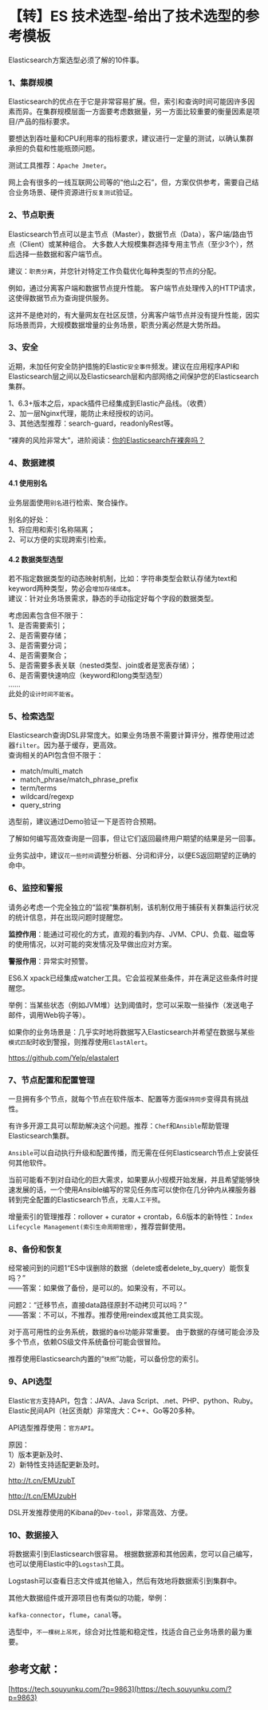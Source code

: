 # 【转】ES 技术选型-给出了技术选型的参考模板

Elasticsearch方案选型必须了解的10件事。

### 1、集群规模

Elasticsearch的优点在于它是非常容易扩展。但，索引和查询时间可能因许多因素而异。在集群规模层面一方面要考虑数据量，另一方面比较重要的衡量因素是项目/产品的指标要求。

要想达到吞吐量和CPU利用率的指标要求，建议进行一定量的测试，以确认集群承担的负载和性能瓶颈问题。

测试工具推荐：`Apache Jmeter`。

网上会有很多的一线互联网公司等的“他山之石”，但，方案仅供参考，需要自己结合业务场景、硬件资源进行`反复测试`验证。

### 2、节点职责

Elasticsearch节点可以是主节点（Master），数据节点（Data），客户端/路由节点（Client）或某种组合。 大多数人大规模集群选择专用主节点（至少3个），然后选择一些数据和客户端节点。

建议：`职责分离`，并您针对特定工作负载优化每种类型的节点的分配。

例如，通过分离客户端和数据节点提升性能。 客户端节点处理传入的HTTP请求，这使得数据节点为查询提供服务。

这并不是绝对的，有大量网友在社区反馈，分离客户端节点并没有提升性能，因实际场景而异，大规模数据增量的业务场景，职责分离必然是大势所趋。

### 3、安全

近期，未加任何安全防护措施的Elastic`安全事件`频发。建议在应用程序API和Elasticsearch层之间以及Elasticsearch层和内部网络之间保护您的Elasticsearch集群。

1、6.3+版本之后，xpack插件已经集成到Elastic产品线。（收费）  
2、加一层Nginx代理，能防止未经授权的访问。  
3、其他选型推荐：search-guard，readonlyRest等。

“裸奔的风险非常大”，进阶阅读：[你的Elasticsearch在裸奔吗？](http://mp.weixin.qq.com/s?__biz=MzI2NDY1MTA3OQ==&mid=2247484309&idx=1&sn=0f3921611ea97715cf616d2c13ba85a2&chksm=eaa82bbddddfa2aba7a54203a2a6a2a1041ef1ba3ed19dd24d953b526cab4b21539a04e4159e&scene=21#wechat_redirect)

### 4、数据建模

#### 4.1 使用别名

业务层面使用`别名`进行检索、聚合操作。

别名的好处：  
1、将应用和索引名称隔离；  
2、可以方便的实现跨索引检索。

#### 4.2 数据类型选型

若不指定数据类型的动态映射机制，比如：字符串类型会默认存储为text和keyword两种类型，势必会`增加存储成本`。  
建议：针对业务场景需求，静态的手动指定好每个字段的数据类型。

考虑因素包含但不限于：  
1、是否需要索引；  
2、是否需要存储；  
3、是否需要分词；  
4、是否需要聚合；  
5、是否需要多表关联（nested类型、join或者是宽表存储）；  
6、是否需要快速响应（keyword和long类型选型）  
……  
此处的`设计时间不能省`。

### 5、检索选型

Elasticsearch查询DSL非常庞大。如果业务场景不需要计算评分，推荐使用过滤器`filter`。因为基于缓存，更高效。  
查询相关的API包含但不限于：

* match/multi\_match
* match\_phrase/match\_phrase\_prefix
* term/terms
* wildcard/regexp
* query\_string

选型前，建议通过Demo验证一下是否符合预期。

了解如何编写高效查询是一回事，但让它们返回最终用户期望的结果是另一回事。

业务实战中，建议`花一些时间`调整分析器、分词和评分，以便ES返回期望的正确的命中。

### 6、监控和警报

请务必考虑一个完全独立的“监视”集群机制，该机制仅用于捕获有关群集运行状况的统计信息，并在出现问题时提醒您。

**监控作用**：能通过可视化的方式，直观的看到内存、JVM、CPU、负载、磁盘等的使用情况，以对可能的突发情况及早做出应对方案。

**警报作用**：异常实时预警。

ES6.X xpack已经集成watcher工具。它会监视某些条件，并在满足这些条件时提醒您。

举例：当某些状态（例如JVM堆）达到阈值时，您可以采取一些操作（发送电子邮件，调用Web钩子等）。

如果你的业务场景是：几乎实时地将数据写入Elasticsearch并希望在数据与某些`模式匹配`时收到警报，则推荐使用`ElastAlert`。

https://github.com/Yelp/elastalert

### 7、节点配置和配置管理

一旦拥有多个节点，就每个节点在软件版本、配置等方面`保持同步`变得具有挑战性。

有许多开源工具可以帮助解决这个问题。推荐：`Chef`和`Ansible`帮助管理Elasticsearch集群。

`Ansible`可以自动执行升级和配置传播，而无需在任何Elasticsearch节点上安装任何其他软件。

当前可能看不到对自动化的巨大需求，如果要从小规模开始发展，并且希望能够快速发展的话，一个使用Ansible编写的常见任务库可以使你在几分钟内从裸服务器转到完全配置的Elasticsearch节点，`无需人工干预`。

增量索引的管理推荐：rollover + curator + crontab，6.6版本的新特性：`Index Lifecycle Management(索引生命周期管理）`，推荐尝鲜使用。

### 8、备份和恢复

经常被问到的问题1“ES中误删除的数据（delete或者delete\_by\_query）能恢复吗？”  
——答案：如果做了备份，是可以的。如果没有，不可以。

问题2：“迁移节点，直接data路径原封不动拷贝可以吗？”  
——答案：不可以，不推荐。推荐使用reindex或其他工具实现。

对于高可用性的业务系统，数据的`备份`功能非常重要。 由于数据的存储可能会涉及多个节点，依赖OS级文件系统备份可能会很冒险。

推荐使用Elasticsearch内置的“`快照`”功能，可以备份您的索引。

### 9、API选型

Elastic`官方`支持API，包含：JAVA、Java Script、.net、PHP、python、Ruby。  
Elastic民间API（社区贡献）非常庞大：C++、Go等20多种。

API选型推荐使用：`官方API`。

原因：  
1）版本更新及时、  
2）新特性支持适配更新及时。

http://t.cn/EMUzubT

http://t.cn/EMUzubH

DSL开发推荐使用的Kibana的`Dev-tool`，非常高效、方便。

### 10、数据接入

将数据索引到Elasticsearch很容易。 根据数据源和其他因素，您可以自己编写，也可以使用Elastic中的`Logstash`工具。

Logstash可以查看日志文件或其他输入，然后有效地将数据索引到集群中。

其他大数据组件或开源项目也有类似的功能，举例：

`kafka-connector`，`flume`，`canal`等。

选型中，`不一棵树上吊死`，综合对比性能和稳定性，找适合自己业务场景的最为重要。  




## 参考文献：

[https://tech.souyunku.com/?p=9863](https://tech.souyunku.com/?p=9863)

